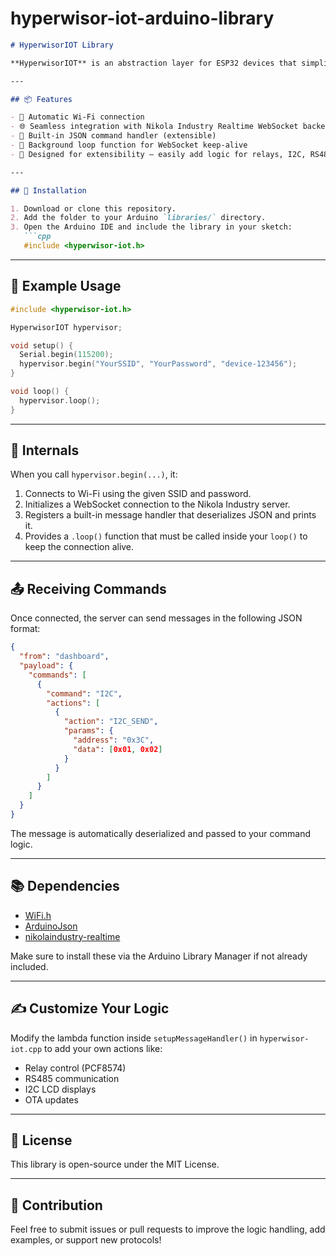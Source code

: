 # hyperwisor-iot-arduino-library

````markdown
# HyperwisorIOT Library

**HyperwisorIOT** is an abstraction layer for ESP32 devices that simplifies WebSocket communication, Wi-Fi management, and IoT command execution. It is built on top of the [`nikolaindustry-realtime`]library, and is designed to make your IoT devices plug-and-play for real-time applications.

---

## 📦 Features

- 🚀 Automatic Wi-Fi connection
- 🌐 Seamless integration with Nikola Industry Realtime WebSocket backend
- 📩 Built-in JSON command handler (extensible)
- 🔁 Background loop function for WebSocket keep-alive
- 🧩 Designed for extensibility — easily add logic for relays, I2C, RS485, etc.

---

## 🔧 Installation

1. Download or clone this repository.
2. Add the folder to your Arduino `libraries/` directory.
3. Open the Arduino IDE and include the library in your sketch:
   ```cpp
   #include <hyperwisor-iot.h>
````

---

## 🧪 Example Usage

```cpp
#include <hyperwisor-iot.h>

HyperwisorIOT hypervisor;

void setup() {
  Serial.begin(115200);
  hypervisor.begin("YourSSID", "YourPassword", "device-123456");
}

void loop() {
  hypervisor.loop();
}
```

---

## 🧠 Internals

When you call `hypervisor.begin(...)`, it:

1. Connects to Wi-Fi using the given SSID and password.
2. Initializes a WebSocket connection to the Nikola Industry server.
3. Registers a built-in message handler that deserializes JSON and prints it.
4. Provides a `.loop()` function that must be called inside your `loop()` to keep the connection alive.

---

## 📤 Receiving Commands

Once connected, the server can send messages in the following JSON format:

```json
{
  "from": "dashboard",
  "payload": {
    "commands": [
      {
        "command": "I2C",
        "actions": [
          {
            "action": "I2C_SEND",
            "params": {
              "address": "0x3C",
              "data": [0x01, 0x02]
            }
          }
        ]
      }
    ]
  }
}
```

The message is automatically deserialized and passed to your command logic.

---

## 📚 Dependencies

* [WiFi.h](https://www.arduino.cc/en/Reference/WiFi)
* [ArduinoJson](https://arduinojson.org/)
* [nikolaindustry-realtime](https://github.com/your-org/nikolaindustry-realtime)

Make sure to install these via the Arduino Library Manager if not already included.

---

## ✍️ Customize Your Logic

Modify the lambda function inside `setupMessageHandler()` in `hyperwisor-iot.cpp` to add your own actions like:

* Relay control (PCF8574)
* RS485 communication
* I2C LCD displays
* OTA updates

---

## 🧾 License

This library is open-source under the MIT License.

---

## 🤝 Contribution

Feel free to submit issues or pull requests to improve the logic handling, add examples, or support new protocols!

